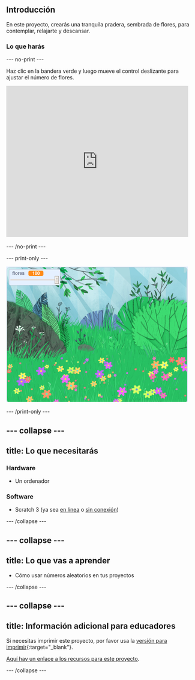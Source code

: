## Introducción

En este proyecto, crearás una tranquila pradera, sembrada de flores, para contemplar, relajarte y descansar.

### Lo que harás

--- no-print ---

Haz clic en la bandera verde y luego mueve el control deslizante para ajustar el número de flores.

<div>
<iframe src="https://scratch.mit.edu/projects/392040712/embed" allowtransparency="true" width="485" height="402" frameborder="0" scrolling="no" allowfullscreen></iframe>
</div>

--- /no-print ---

--- print-only ---

![Proyecto terminado](images/banner.png)

--- /print-only ---

--- collapse ---
---
title: Lo que necesitarás
---

### Hardware

- Un ordenador

### Software

+ Scratch 3 (ya sea [en línea](http://rpf.io/scratchon) o [sin conexión](http://rpf.io/scratchoff))

--- /collapse ---

--- collapse ---
---
title: Lo que vas a aprender
---

- Cómo usar números aleatorios en tus proyectos

--- /collapse ---

--- collapse ---
---
title: Información adicional para educadores
---

Si necesitas imprimir este proyecto, por favor usa la [versión para imprimir](https://projects.raspberrypi.org/en/projects/mindful-meadow/print){:target="_blank"}.

[Aquí hay un enlace a los recursos para este proyecto](http://rpf.io/p/en/mindful-meadow-get).

--- /collapse ---
